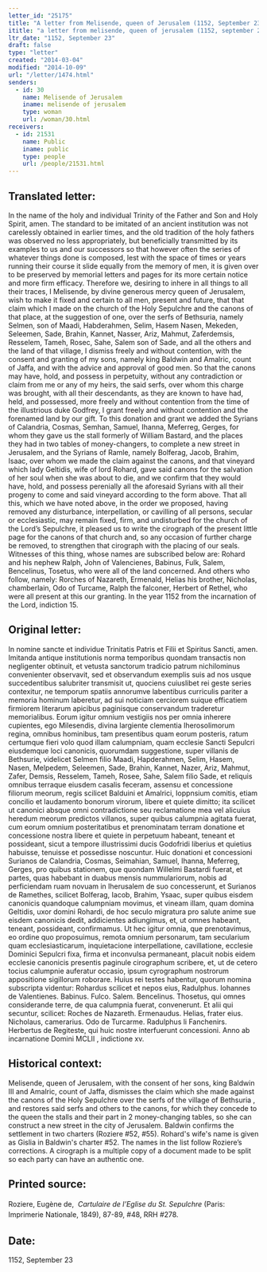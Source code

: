 ```yaml
---
letter_id: "25175"
title: "A letter from Melisende, queen of Jerusalem (1152, September 23)"
ititle: "a letter from melisende, queen of jerusalem (1152, september 23)"
ltr_date: "1152, September 23"
draft: false
type: "letter"
created: "2014-03-04"
modified: "2014-10-09"
url: "/letter/1474.html"
senders:
  - id: 30
    name: Melisende of Jerusalem
    iname: melisende of jerusalem
    type: woman
    url: /woman/30.html
receivers:
  - id: 21531
    name: Public
    iname: public
    type: people
    url: /people/21531.html
---
```

<h2> Translated letter:</h2>In the name of the holy and individual Trinity of the Father and Son and Holy Spirit, amen.  The standard to be imitated of an ancient institution was not carelessly obtained in earlier times, and the old tradition of the holy fathers was observed no less appropriately, but beneficially transmitted by its examples to us and our successors so that however often the series of whatever things done is composed, lest with the space of times or years running their course it slide equally from the memory of men, it is given over to be preserved by memorial letters and pages for its more certain notice and more firm efficacy.  Therefore we, desiring to inhere in all things to all their traces, I Melisende, by divine generous mercy queen of Jerusalem, wish to make it fixed and certain to all men, present and future, that that claim which I made on the church of the Holy Sepulchre and the canons of that place, at the suggestion of one, over the serfs of Bethsuria, namely Selmen, son of Maadi, Habderahmen, Selim, Hasem Nasen, Mekeden, Seleemen, Sade, Brahin, Kannet, Nasser, Ariz, Mahmut, Zaferdemsis, Resselem, Tameh, Rosec, Sahe, Salem son of Sade, and all the others and the land of that village, I dismiss freely and without contention, with the consent and granting of my sons, namely king Baldwin and Amalric, count of Jaffa, and with the advice and approval of good men. So that the canons may have, hold, and possess in perpetuity, without any contradiction or claim from me or any of my heirs, the said serfs, over whom this charge was brought, with all their descendants, as they are known to have had, held, and possessed, more freely and without contention from the time of the illustrious duke Godfrey, I grant freely and without contention and the forenamed land by our gift.  To this donation and grant we added the Syrians of Calandria, Cosmas, Semhan, Samuel, Ihanna, Meferreg, Gerges, for whom they gave us the stall formerly of William Bastard, and the places they had in two tables of money-changers,  to complete a new street in Jerusalem, and the Syrians of Ramle, namely Bolferag, Jacob, Brahim, Isaac, over whom we made the claim against the canons, and that vineyard which lady Geltidis, wife of lord Rohard, gave said canons for the salvation of her soul when she was about to die, and we confirm that they would have, hold, and possess perenially all the aforesaid Syrians with all their progeny to come and said vineyard according to the form above.  That all this, which we have noted above, in the order we proposed, having removed any disturbance, interpellation, or cavilling of all persons, secular or ecclesiastic, may remain fixed, firm, and undisturbed for the church of the Lord’s Sepulchre, it pleased us to write the cirograph of the present little page for the canons of that church and, so any occasion of further charge be removed, to strengthen that cirograph with the placing of our seals.  Witnesses of this thing, whose names are subscribed below are:  Rohard and his nephew Ralph, John of Valencienes, Babinus, Fulk, Salem, Bencelinus, Tosetus, who were all of the land concerned.  And others who follow, namely: Rorches of Nazareth, Ermenald, Helias his brother, Nicholas, chamberlain, Odo of Turcame, Ralph the falconer, Herbert of Rethel, who were all present at this our granting.  In the year 1152 from the incarnation of the Lord, indiction 15.
<h2 class="mt-4"> Original letter:</h2>In nomine sancte et individue Trinitatis Patris et Filii et Spiritus Sancti, amen. Imitanda antique institutionis norma temporibus quondam transactis non negligenter obtinuit, et vetusta sanctorum tradicio patrum nichilominus convenienter observavit, sed et observandum exemplis suis ad nos usque succedentibus salubriter transmisit ut, quociens cuiuslibet rei geste series contexitur, ne temporum spatiis annorumve labentibus curriculis pariter a memoria hominum laberetur, ad sui noticiam cerciorem suique efficatiem firmiorem literarum apicibus paginisque conservandum traderetur memorialibus. Eorum igitur omnium vestigiis nos per omnia inherere cupientes, ego Milesendis, divina largiente clementia Iherosolimorum regina, omnibus hominibus, tam presentibus quam eorum posteris, ratum certumque fieri volo quod illam calumpniam, quam ecclesie Sancti Sepulcri eiusdemque loci canonicis, quorumdam suggestione, super villanis de Bethsurie, videlicet Selmen filio Maadi, Hapderahmen, Selim, Hasem, Nasen, Melpedem, Seleemen, Sade, Brahin, Kannet, Nazer, Ariz, Mahmut, Zafer, Demsis, Resselem, Tameh, Rosee, Sahe, Salem filio Sade, et reliquis omnibus terraque eiusdem casalis feceram, assensu et concessione filiorum meorum, regis scilicet Balduini et Amalrici, Ioppnsium comitis, etiam concilio  et laudamento bonorum virorum, libere et quiete dimitto; ita scilicet ut canonici absque omni contradictione seu reclamatione mea vel alicuius heredum meorum predictos villanos, super quibus calumpnia agitata fuerat, cum eorum omnium posteritatibus et prenominatam terram donatione et concessione nostra libere et quiete in perpetuum habeant, teneant et possideant, sicut a tempore illustrissimi ducis Godofridi liberius et quietius habuisse, tenuisse et possedisse noscuntur. Huic donationi et concessioni Surianos de Calandria, Cosmas, Seimahian, Samuel, Ihanna, Meferreg, Gerges, pro quibus stationem, que quondam Willelmi Bastardi fuerat, et partes, quas habebant in duabus mensis nummulariorum, nobis ad perficiendam ruam novuam in lherusalem de suo concesserunt, et Surianos de Ramethes, scilicet Bolferag, Iacob, Brahim, Ysaac, super quibus eisdem canonicis quandoque calumpniam movimus, et vineam illam, quam domina Geltidis, uxor domini Rohardi, de hoc seculo migratura pro salute anime sue eisdem canonicis dedit, addicientes adiungimus, et, ut omnes habeant, teneant, possideant, confirmamus. Ut hec igitur omnia, que prenotavimus, eo ordine quo proposuimus, remota omnium personarum, tam secularium quam ecclesiasticarum, inquietacione interpellatione, cavillatione, ecclesie Dominici Sepulcri fixa, firma et inconvulsa permaneant, placuit nobis eidem ecclesie canonicis presentis paginule cirographum scribere, et, ut de cetero tocius calumpnie auferatur occasio, ipsum cyrographum nostrorum appositione sigillorum roborare. Huius rei testes habentur, quorum nomina subscripta videntur: Rohardus scilicet et nepos eius, Radulphus. Iohannes de Valentienes. Babinus. Fulco. Salem. Bencelinus. Thosetus, qui omnes considerande terre, de qua calumpnia fuerat, convenerunt.  Et alii qui secuntur, scilicet:  Roches de Nazareth. Ermenaudus. Helias, frater eius. Nicholaus, camerarius. Odo de Turcarme. Radulphus li Fanchenirs. Herbertus de Regiteste, qui huic nostre interfuerunt concessioni. Anno ab incarnatione Domini MCLII , indictione xv.
<h2 class="mt-4"> Historical context:</h2>Melisende, queen of Jerusalem, with the consent of her sons, king Baldwin III and Amalric, count of Jaffa, dismisses the claim which she made against the canons of the Holy Sepulchre over the serfs of the village of Bethsuria , and restores said serfs and others to the canons, for which they concede to the queen the stalls and their part in 2 money-changing tables, so she can construct a new street in the city of Jerusalem.  Baldwin confirms the settlement in two charters (Roziere #52, #55).  Rohard's wife's name is given as Gislia in Baldwin's charter #52. The names in the list follow Roziere’s corrections.  A cirograph is a multiple copy of a document made to be split so each party can have an authentic one.  <h2 class="mt-4"> Printed source:</h2><p>Roziere, Eugène de,&nbsp;<span style="line-height: 1.5; background-color: transparent;">&nbsp;</span><em><span style="line-height: 1.5; background-color: transparent;">Cartulaire de l’Eglise du St. Sepulchre&nbsp;</span></em><span style="line-height: 1.5; background-color: transparent;">(Paris: Imprimerie Nationale, 1849), 87-89, #48, RRH #278.</span></p><h2 class="mt-4"> Date:</h2>1152, September 23